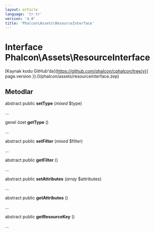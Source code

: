 ```yaml
---
layout: article
language: 'tr-tr'
version: '4.0'
title: 'Phalcon\Assets\ResourceInterface'
---
```

# Interface **Phalcon\Assets\ResourceInterface**

[Kaynak kodu GitHub'da](https://github.com/phalcon/cphalcon/tree/v{{ page.version }}.0/phalcon/assets/resourceinterface.zep)

## Metodlar

abstract public **setType** (*mixed* $type)

...

genel özet **getType** ()

...

abstract public **setFilter** (*mixed* $filter)

...

abstract public **getFilter** ()

...

abstract public **setAttributes** (*array* $attributes)

...

abstract public **getAttributes** ()

...

abstract public **getResourceKey** ()

...